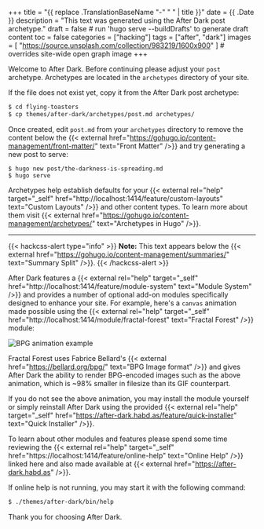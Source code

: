+++
title = "{{ replace .TranslationBaseName "-" " " | title }}"
date = {{ .Date }}
description = "This text was generated using the After Dark post archetype."
draft = false # run 'hugo serve --buildDrafts' to generate draft content
toc = false
categories = ["hacking"]
tags = ["after", "dark"]
images = [
  "https://source.unsplash.com/collection/983219/1600x900"
] # overrides site-wide open graph image
+++

Welcome to After Dark. Before continuing please adjust your `post` archetype. Archetypes are located in the `archetypes` directory of your site.

If the file does not exist yet, copy it from the After Dark post archetype:

```sh
$ cd flying-toasters
$ cp themes/after-dark/archetypes/post.md archetypes/
```

Once created, edit `post.md` from your `archetypes` directory to remove the content below the {{< external href="https://gohugo.io/content-management/front-matter/" text="Front Matter" />}} and try generating a new post to serve:

```
$ hugo new post/the-darkness-is-spreading.md
$ hugo serve
```

Archetypes help establish defaults for your {{< external rel="help" target="_self" href="http://localhost:1414/feature/custom-layouts" text="Custom Layouts" />}} and other content types. To learn more about them visit {{< external href="https://gohugo.io/content-management/archetypes/" text="Archetypes in Hugo" />}}.

<!--more-->

---

{{< hackcss-alert type="info" >}}
<strong>Note:</strong> This text appears below the {{< external href="https://gohugo.io/content-management/summaries/" text="Summary Split" />}}.
{{< /hackcss-alert >}}

After Dark features a {{< external rel="help" target="_self" href="http://localhost:1414/feature/module-system" text="Module System" />}} and provides a number of optional add-on modules specifically designed to enhance your site. For example, here's a `canvas` animation made possible using the {{< external rel="help" target="_self" href="http://localhost:1414/module/fractal-forest" text="Fractal Forest" />}} module:

![BPG animation example](/bpg/cinemagraph-6.bpg)

Fractal Forest uses Fabrice Bellard's {{< external href="https://bellard.org/bpg/" text="BPG Image format" />}} and gives After Dark the ability to render BPG-encoded images such as the above animation, which is ~98% smaller in filesize than its GIF counterpart.

If you do not see the above animation, you may install the module yourself or simply reinstall After Dark using the provided {{< external rel="help" target="_self" href="https://after-dark.habd.as/feature/quick-installer" text="Quick Installer" />}}.

To learn about other modules and features please spend some time reviewing the {{< external rel="help" target="_self" href="https://localhost:1414/feature/online-help" text="Online Help" />}} linked here and also made available at {{< external  href="https://after-dark.habd.as" />}}.

If online help is not running, you may start it with the following command:

```sh
$ ./themes/after-dark/bin/help
```

Thank you for choosing After Dark.
